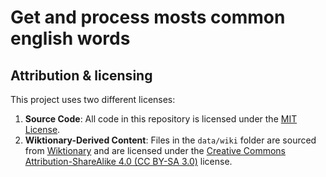 # Get and process mosts common english words

## Attribution & licensing

This project uses two different licenses:

1. **Source Code**: All code in this repository is licensed under the [MIT License](./LICENSE).
2. **Wiktionary-Derived Content**: Files in the `data/wiki` folder are sourced from [Wiktionary](https://en.wiktionary.org/) and are licensed under the [Creative Commons Attribution-ShareAlike 4.0 (CC BY-SA 3.0)](data/wiki/LICENSE) license.
